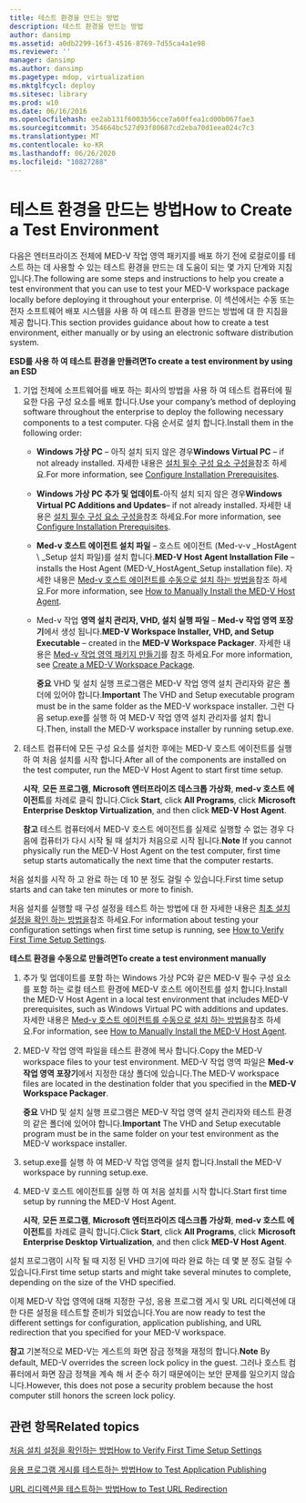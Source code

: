 ```yaml
---
title: 테스트 환경을 만드는 방법
description: 테스트 환경을 만드는 방법
author: dansimp
ms.assetid: a0db2299-16f3-4516-8769-7d55ca4a1e98
ms.reviewer: ''
manager: dansimp
ms.author: dansimp
ms.pagetype: mdop, virtualization
ms.mktglfcycl: deploy
ms.sitesec: library
ms.prod: w10
ms.date: 06/16/2016
ms.openlocfilehash: ee2ab131f6003b56cce7a60ffea1cd00b067fae3
ms.sourcegitcommit: 354664bc527d93f80687cd2eba70d1eea024c7c3
ms.translationtype: MT
ms.contentlocale: ko-KR
ms.lasthandoff: 06/26/2020
ms.locfileid: "10827288"
---
```

# <span data-ttu-id="73fea-103">테스트 환경을 만드는 방법</span><span class="sxs-lookup"><span data-stu-id="73fea-103">How to Create a Test Environment</span></span>


<span data-ttu-id="73fea-104">다음은 엔터프라이즈 전체에 MED-V 작업 영역 패키지를 배포 하기 전에 로컬로이를 테스트 하는 데 사용할 수 있는 테스트 환경을 만드는 데 도움이 되는 몇 가지 단계와 지침입니다.</span><span class="sxs-lookup"><span data-stu-id="73fea-104">The following are some steps and instructions to help you create a test environment that you can use to test your MED-V workspace package locally before deploying it throughout your enterprise.</span></span> <span data-ttu-id="73fea-105">이 섹션에서는 수동 또는 전자 소프트웨어 배포 시스템을 사용 하 여 테스트 환경을 만드는 방법에 대 한 지침을 제공 합니다.</span><span class="sxs-lookup"><span data-stu-id="73fea-105">This section provides guidance about how to create a test environment, either manually or by using an electronic software distribution system.</span></span>

**<span data-ttu-id="73fea-106">ESD를 사용 하 여 테스트 환경을 만들려면</span><span class="sxs-lookup"><span data-stu-id="73fea-106">To create a test environment by using an ESD</span></span>**

1.  <span data-ttu-id="73fea-107">기업 전체에 소프트웨어를 배포 하는 회사의 방법을 사용 하 여 테스트 컴퓨터에 필요한 다음 구성 요소를 배포 합니다.</span><span class="sxs-lookup"><span data-stu-id="73fea-107">Use your company’s method of deploying software throughout the enterprise to deploy the following necessary components to a test computer.</span></span> <span data-ttu-id="73fea-108">다음 순서로 설치 합니다.</span><span class="sxs-lookup"><span data-stu-id="73fea-108">Install them in the following order:</span></span>

    -   <span data-ttu-id="73fea-109">**Windows 가상 PC** – 아직 설치 되지 않은 경우</span><span class="sxs-lookup"><span data-stu-id="73fea-109">**Windows Virtual PC** – if not already installed.</span></span> <span data-ttu-id="73fea-110">자세한 내용은 [설치 필수 구성 요소 구성을](configure-installation-prerequisites.md)참조 하세요.</span><span class="sxs-lookup"><span data-stu-id="73fea-110">For more information, see [Configure Installation Prerequisites](configure-installation-prerequisites.md).</span></span>

    -   <span data-ttu-id="73fea-111">**Windows 가상 PC 추가 및 업데이트**-아직 설치 되지 않은 경우</span><span class="sxs-lookup"><span data-stu-id="73fea-111">**Windows Virtual PC Additions and Updates**– if not already installed.</span></span> <span data-ttu-id="73fea-112">자세한 내용은 [설치 필수 구성 요소 구성을](configure-installation-prerequisites.md)참조 하세요.</span><span class="sxs-lookup"><span data-stu-id="73fea-112">For more information, see [Configure Installation Prerequisites](configure-installation-prerequisites.md).</span></span>

    -   <span data-ttu-id="73fea-113">**Med-v 호스트 에이전트 설치 파일** – 호스트 에이전트 (Med-v-v _HostAgent \ _Setup 설치 파일)를 설치 합니다.</span><span class="sxs-lookup"><span data-stu-id="73fea-113">**MED-V Host Agent Installation File** – installs the Host Agent (MED-V\_HostAgent\_Setup installation file).</span></span> <span data-ttu-id="73fea-114">자세한 내용은 [Med-v 호스트 에이전트를 수동으로 설치 하는 방법을](how-to-manually-install-the-med-v-host-agent.md)참조 하세요.</span><span class="sxs-lookup"><span data-stu-id="73fea-114">For more information, see [How to Manually Install the MED-V Host Agent](how-to-manually-install-the-med-v-host-agent.md).</span></span>

    -   <span data-ttu-id="73fea-115">Med-v 작업 **영역 설치 관리자, VHD, 설치 실행 파일** – **Med-v 작업 영역 포장기**에서 생성 됩니다.</span><span class="sxs-lookup"><span data-stu-id="73fea-115">**MED-V Workspace Installer, VHD, and Setup Executable** – created in the **MED-V Workspace Packager**.</span></span> <span data-ttu-id="73fea-116">자세한 내용은 [Med-v 작업 영역 패키지 만들기](create-a-med-v-workspace-package.md)를 참조 하세요.</span><span class="sxs-lookup"><span data-stu-id="73fea-116">For more information, see [Create a MED-V Workspace Package](create-a-med-v-workspace-package.md).</span></span>

        <span data-ttu-id="73fea-117">**중요**  VHD 및 설치 실행 프로그램은 MED-V 작업 영역 설치 관리자와 같은 폴더에 있어야 합니다.</span><span class="sxs-lookup"><span data-stu-id="73fea-117">**Important** The VHD and Setup executable program must be in the same folder as the MED-V workspace installer.</span></span> <span data-ttu-id="73fea-118">그런 다음 setup.exe를 실행 하 여 MED-V 작업 영역 설치 관리자를 설치 합니다.</span><span class="sxs-lookup"><span data-stu-id="73fea-118">Then, install the MED-V workspace installer by running setup.exe.</span></span>

         

2.  <span data-ttu-id="73fea-119">테스트 컴퓨터에 모든 구성 요소를 설치한 후에는 MED-V 호스트 에이전트를 실행 하 여 처음 설치를 시작 합니다.</span><span class="sxs-lookup"><span data-stu-id="73fea-119">After all of the components are installed on the test computer, run the MED-V Host Agent to start first time setup.</span></span>

    <span data-ttu-id="73fea-120">**시작**, **모든 프로그램**, **Microsoft 엔터프라이즈 데스크톱 가상화**, **med-v 호스트 에이전트**를 차례로 클릭 합니다.</span><span class="sxs-lookup"><span data-stu-id="73fea-120">Click **Start**, click **All Programs**, click **Microsoft Enterprise Desktop Virtualization**, and then click **MED-V Host Agent**.</span></span>

    <span data-ttu-id="73fea-121">**참고**  테스트 컴퓨터에서 MED-V 호스트 에이전트를 실제로 실행할 수 없는 경우 다음에 컴퓨터가 다시 시작 될 때 설치가 처음으로 시작 됩니다.</span><span class="sxs-lookup"><span data-stu-id="73fea-121">**Note** If you cannot physically run the MED-V Host Agent on the test computer, first time setup starts automatically the next time that the computer restarts.</span></span>

     

<span data-ttu-id="73fea-122">처음 설치를 시작 하 고 완료 하는 데 10 분 정도 걸릴 수 있습니다.</span><span class="sxs-lookup"><span data-stu-id="73fea-122">First time setup starts and can take ten minutes or more to finish.</span></span>

<span data-ttu-id="73fea-123">처음 설치를 실행할 때 구성 설정을 테스트 하는 방법에 대 한 자세한 내용은 [최초 설치 설정을 확인 하는 방법을](how-to-verify-first-time-setup-settings.md)참조 하세요.</span><span class="sxs-lookup"><span data-stu-id="73fea-123">For information about testing your configuration settings when first time setup is running, see [How to Verify First Time Setup Settings](how-to-verify-first-time-setup-settings.md).</span></span>

**<span data-ttu-id="73fea-124">테스트 환경을 수동으로 만들려면</span><span class="sxs-lookup"><span data-stu-id="73fea-124">To create a test environment manually</span></span>**

1.  <span data-ttu-id="73fea-125">추가 및 업데이트를 포함 하는 Windows 가상 PC와 같은 MED-V 필수 구성 요소를 포함 하는 로컬 테스트 환경에 MED-V 호스트 에이전트를 설치 합니다.</span><span class="sxs-lookup"><span data-stu-id="73fea-125">Install the MED-V Host Agent in a local test environment that includes MED-V prerequisites, such as Windows Virtual PC with additions and updates.</span></span> <span data-ttu-id="73fea-126">자세한 내용은 [Med-v 호스트 에이전트를 수동으로 설치 하는 방법을](how-to-manually-install-the-med-v-host-agent.md)참조 하세요.</span><span class="sxs-lookup"><span data-stu-id="73fea-126">For information, see [How to Manually Install the MED-V Host Agent](how-to-manually-install-the-med-v-host-agent.md).</span></span>

2.  <span data-ttu-id="73fea-127">MED-V 작업 영역 파일을 테스트 환경에 복사 합니다.</span><span class="sxs-lookup"><span data-stu-id="73fea-127">Copy the MED-V workspace files to your test environment.</span></span> <span data-ttu-id="73fea-128">MED-V 작업 영역 파일은 **Med-v 작업 영역 포장기**에서 지정한 대상 폴더에 있습니다.</span><span class="sxs-lookup"><span data-stu-id="73fea-128">The MED-V workspace files are located in the destination folder that you specified in the **MED-V Workspace Packager**.</span></span>

    <span data-ttu-id="73fea-129">**중요**  VHD 및 설치 실행 프로그램은 MED-V 작업 영역 설치 관리자와 테스트 환경의 같은 폴더에 있어야 합니다.</span><span class="sxs-lookup"><span data-stu-id="73fea-129">**Important** The VHD and Setup executable program must be in the same folder on your test environment as the MED-V workspace installer.</span></span>

     

3.  <span data-ttu-id="73fea-130">setup.exe를 실행 하 여 MED-V 작업 영역을 설치 합니다.</span><span class="sxs-lookup"><span data-stu-id="73fea-130">Install the MED-V workspace by running setup.exe.</span></span>

4.  <span data-ttu-id="73fea-131">MED-V 호스트 에이전트를 실행 하 여 처음 설치를 시작 합니다.</span><span class="sxs-lookup"><span data-stu-id="73fea-131">Start first time setup by running the MED-V Host Agent.</span></span>

    <span data-ttu-id="73fea-132">**시작**, **모든 프로그램**, **Microsoft 엔터프라이즈 데스크톱 가상화**, **med-v 호스트 에이전트**를 차례로 클릭 합니다.</span><span class="sxs-lookup"><span data-stu-id="73fea-132">Click **Start**, click **All Programs**, click **Microsoft Enterprise Desktop Virtualization**, and then click **MED-V Host Agent**.</span></span>

<span data-ttu-id="73fea-133">설치 프로그램이 시작 될 때 지정 된 VHD 크기에 따라 완료 하는 데 몇 분 정도 걸릴 수 있습니다.</span><span class="sxs-lookup"><span data-stu-id="73fea-133">First time setup starts and might take several minutes to complete, depending on the size of the VHD specified.</span></span>

<span data-ttu-id="73fea-134">이제 MED-V 작업 영역에 대해 지정한 구성, 응용 프로그램 게시 및 URL 리디렉션에 대 한 다른 설정을 테스트할 준비가 되었습니다.</span><span class="sxs-lookup"><span data-stu-id="73fea-134">You are now ready to test the different settings for configuration, application publishing, and URL redirection that you specified for your MED-V workspace.</span></span>

<span data-ttu-id="73fea-135">**참고**  기본적으로 MED-V는 게스트의 화면 잠금 정책을 재정의 합니다.</span><span class="sxs-lookup"><span data-stu-id="73fea-135">**Note** By default, MED-V overrides the screen lock policy in the guest.</span></span> <span data-ttu-id="73fea-136">그러나 호스트 컴퓨터에서 화면 잠금 정책을 계속 해 서 준수 하기 때문에이는 보안 문제를 일으키지 않습니다.</span><span class="sxs-lookup"><span data-stu-id="73fea-136">However, this does not pose a security problem because the host computer still honors the screen lock policy.</span></span>

 

## <span data-ttu-id="73fea-137">관련 항목</span><span class="sxs-lookup"><span data-stu-id="73fea-137">Related topics</span></span>


[<span data-ttu-id="73fea-138">처음 설치 설정을 확인하는 방법</span><span class="sxs-lookup"><span data-stu-id="73fea-138">How to Verify First Time Setup Settings</span></span>](how-to-verify-first-time-setup-settings.md)

[<span data-ttu-id="73fea-139">응용 프로그램 게시를 테스트하는 방법</span><span class="sxs-lookup"><span data-stu-id="73fea-139">How to Test Application Publishing</span></span>](how-to-test-application-publishing.md)

[<span data-ttu-id="73fea-140">URL 리디렉션을 테스트하는 방법</span><span class="sxs-lookup"><span data-stu-id="73fea-140">How to Test URL Redirection</span></span>](how-to-test-url-redirection.md)

 

 





